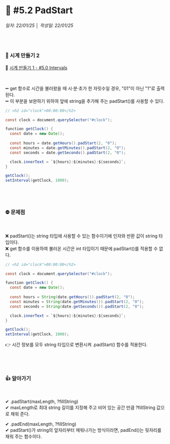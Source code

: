 # 📌 #5.2 PadStart
###### 일자: 22/01/25  │  작성일: 22/01/25
&nbsp;

### 🚩 시계 만들기 2
🔗 [시계 만들기 1 - #5.0 Intervals](https://github.com/jayxutxpia/nomad-vanillaJS/blob/main/5%EA%B0%95/%235.2%20padStart.md)

&nbsp;


➖ get 함수로 시간을 불러왔을 때 시·분·초가 한 자릿수일 경우, "01"이 아닌 "1"로 출력된다.   
➖ 이 부분을 보완하기 위하여 앞에 string을 추가해 주는 padStart()를 사용할 수 있다.   

```java
// <h2 id="clock">00:00:00</h2>

const clock = document.querySelector("#clock");

function getClock() {
  const date = new Date();
  
  const hours = date.getHours().padStart(2, "0");
  const minutes = date.getMinutes().padStart(2, "0");
  const seconds = date.getSeconds().padStart(2, "0");

  clock.innerText = `${hours}:${minutes}:${seconds}`;
}

getClock();
setInterval(getClock, 1000);
```

#

&nbsp;
&nbsp;

### ⛔ 문제점

&nbsp;

❌ padStart()는 string 타입에 사용할 수 있는 함수이기에 인자와 반환 값이 string 타입이다.   
❌ get 함수를 이용하여 불러온 시간은 int 타입이기 때문에 padStart()를 적용할 수 없다.

```java
// <h2 id="clock">00:00:00</h2>

const clock = document.querySelector("#clock");

function getClock() {
  const date = new Date();
  
  const hours = String(date.getHours()).padStart(2, "0");
  const minutes = String(date.getMinutes()).padStart(2, "0");
  const seconds = String(date.getSeconds()).padStart(2, "0");

  clock.innerText = `${hours}:${minutes}:${seconds}`;
}

getClock();
setInterval(getClock, 1000);
```

👉 시간 정보를 모두 string 타입으로 변환시켜 .padStart() 함수를 적용한다.   

#

&nbsp;
&nbsp;

### 👍 알아가기

&nbsp;

✔ .padStart(maxLength, ?fillString)   
✔ maxLength로 최대 string 길이를 지정해 주고 비어 있는 공간 만큼 ?fillString 값으로 채워 준다.   


✔ .padEnd(maxLength, ?fillString)   
✔ padStart()가 string의 앞자리부터 채워나가는 방식이라면, padEnd()는 뒷자리를 채워 주는 함수이다.

#

&nbsp;
&nbsp;
